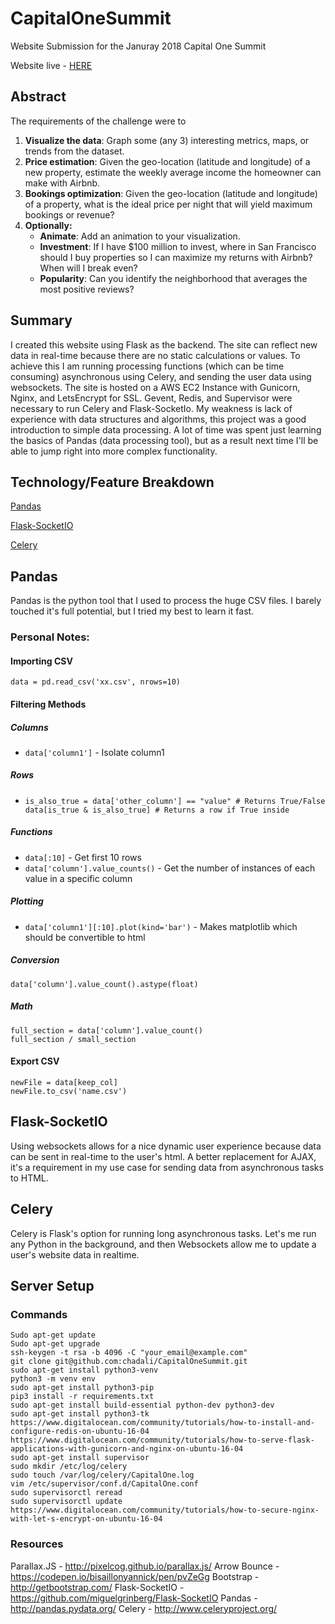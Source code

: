 # CapitalOneSummit

Website Submission for the Januray 2018 Capital One Summit

Website live - [HERE](https://capitalonesummitsubmission.pw)

## Abstract

The requirements of the challenge were to

1. **Visualize the data**: Graph some (any 3) interesting metrics, maps, or trends from the dataset.
2. **Price estimation**: Given the geo-location (latitude and longitude) of a new property, estimate the weekly average income the homeowner can make with Airbnb.
3. **Bookings optimization**: Given the geo-location (latitude and longitude) of a property, what is the ideal price per night that will yield maximum bookings or revenue?
4. **Optionally:**
   * **Animate**: Add an animation to your visualization.
   * **Investment**: If I have $100 million to invest, where in San Francisco should I buy properties so I can maximize my returns with Airbnb? When will I break even?
   * **Popularity**: Can you identify the neighborhood that averages the most positive reviews?

## Summary

I created this website using Flask as the backend. The site can reflect new data in real-time because there are no static calculations or values. To achieve this I am running processing functions (which can be time consuming) asynchronous using Celery, and sending the user data using websockets. The site is hosted on a AWS EC2 Instance with Gunicorn, Nginx, and LetsEncrypt for SSL. Gevent, Redis, and Supervisor were necessary to run Celery and Flask-SocketIo. My weakness is lack of experience with data structures and algorithms, this project was a good introduction to simple data processing. A lot of time was spent just learning the basics of Pandas (data processing tool), but as a result next time I'll be able to jump right into more complex functionality.

## Technology/Feature Breakdown

[Pandas](#pandas)

[Flask-SocketIO](#flask-socketio)

[Celery](#celery)

## Pandas

Pandas is the python tool that I used to process the huge CSV files. I barely touched it's full potential, but I tried my best to learn it fast.

### Personal Notes:

#### Importing CSV

`data = pd.read_csv('xx.csv', nrows=10)`

#### Filtering Methods

##### Columns

* `data['column1']` - Isolate column1

##### Rows
*   ```is_true = data['column'] == "value" # Returns True/False
    is_also_true = data['other_column'] == "value" # Returns True/False
    data[is_true & is_also_true] # Returns a row if True inside
    ```

##### Functions
* `data[:10]` - Get first 10 rows
* `data['column'].value_counts()` - Get the number of instances of each value in a specific column

##### Plotting
* `data['column1'][:10].plot(kind='bar')` - Makes matplotlib which should be convertible to html

##### Conversion
`data['column'].value_count().astype(float)`

##### Math
```small_section = data[data['column'] == "value"].value_count()
full_section = data['column'].value_count()
full_section / small_section
```

#### Export CSV
```keep_col = ['KeepThis1', 'KeepThis2']
newFile = data[keep_col]
newFile.to_csv('name.csv')
```

## Flask-SocketIO

Using websockets allows for a nice dynamic user experience because data can be sent in real-time to the user's html. A better replacement for AJAX, it's a requirement in my use case for sending data from asynchronous tasks to HTML.

## Celery

Celery is Flask's option for running long asynchronous tasks. Let's me run any Python in the background, and then Websockets allow me to update a user's website data in realtime.

## Server Setup

### Commands

``` 
Sudo apt-get update
Sudo apt-get upgrade
ssh-keygen -t rsa -b 4096 -C "your_email@example.com"
git clone git@github.com:chadali/CapitalOneSummit.git
sudo apt-get install python3-venv
python3 -m venv env
sudo apt-get install python3-pip
pip3 install -r requirements.txt
sudo apt-get install build-essential python-dev python3-dev
sudo apt-get install python3-tk
https://www.digitalocean.com/community/tutorials/how-to-install-and-configure-redis-on-ubuntu-16-04
https://www.digitalocean.com/community/tutorials/how-to-serve-flask-applications-with-gunicorn-and-nginx-on-ubuntu-16-04
sudo apt-get install supervisor
sudo mkdir /etc/log/celery
sudo touch /var/log/celery/CapitalOne.log
vim /etc/supervisor/conf.d/CapitalOne.conf
sudo supervisorctl reread
sudo supervisorctl update
https://www.digitalocean.com/community/tutorials/how-to-secure-nginx-with-let-s-encrypt-on-ubuntu-16-04
```

### Resources

Parallax.JS - http://pixelcog.github.io/parallax.js/
Arrow Bounce - https://codepen.io/bisaillonyannick/pen/pvZeGg
Bootstrap - http://getbootstrap.com/
Flask-SocketIO - https://github.com/miguelgrinberg/Flask-SocketIO
Pandas - http://pandas.pydata.org/
Celery - http://www.celeryproject.org/
